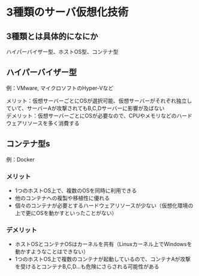 # 3種類のサーバ仮想化技術

## 3種類とは具体的になにか

ハイパーバイザー型、ホストOS型、コンテナ型  

## ハイパーバイザー型

例：VMware, マイクロソフトのHyper-Vなど  

メリット：仮想サーバーごとにOSが選択可能、仮想サーバーがそれぞれ独立していて、サーバーAが攻撃されてもB,C,Dサーバーに影響が及ばない  
デメリット：仮想サーバーごとにOSが必要なので、CPUやメモリなどのハードウェアリソースを多く消費する  



## コンテナ型s
例：Docker  

### メリット
- 1つのホストOS上で、複数のOSを同時に利用できる
- 他のコンテナへの複製や移植性に優れる
- 個々のコンテナが必要とするハードウェアリソースが少ない（仮想化環境の上で更にOSを動かすといったことがない）

### デメリット

- ホストOSとコンテナOSはカーネルを共有（Linuxカーネル上でWindowsを動かすようなことはできない）
- 1つのホストOS上で複数のコンテナが起動しているので、コンテナAが攻撃を受けるとコンテナB,C,D...も危険にさらされる可能性がある

